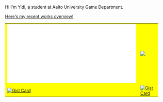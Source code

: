<!-- ## Here's Yidi! -->

Hi I'm Yidi, a student at Aalto University Game Department.

[Here's my recent works overview!](https://maoyeedy.notion.site/Yidi-Mao-recent-works-overview-1e2ff91211db80849514c33400ccf5c7?pvs=4)


<!-- ![Maoyeedy's GitHub stats](https://github-readme-stats.vercel.app/api?username=Maoyeedy&custom_title=Github%20Stats&hide_rank=true&text_bold=false) -->

<!-- <img src="metrics.svg" width="50%" > -->
<table style="background: #FFFF00">
  <tr>
    <td>
      <a href="">
      <img src="metrics.plugin.isocalendar.half.svg" width="100%"/>
      </a>
    </td>
    <td>
      <a href="">
      <img src="https://github-readme-stats.vercel.app/api/wakatime?username=Yidi&api_domain=www.maoyeedy.com&custom_title=Wakapi%20Weekly%20Stats&hide=unknown,reg,asmdef&langs_count=10&layout=compact&hide_border=true" width="100%"/>
      <!-- <img src="metrics.plugin.wakatime.svg" width="100%"/> -->
      </a>
    </td>
  </tr>
  <!-- <tr>
    <td>
      <a href="https://github.com/anuraghazra/github-readme-stats">
      <img align="center" src="https://github-readme-stats.vercel.app/api/pin/?username=anuraghazra&repo=github-readme-stats&hide_border=true" width="100%"/>
      </a>
    </td>
    <td>
    <a href="https://github.com/anuraghazra/convoychat">
      <img align="center" src="https://github-readme-stats.vercel.app/api/pin/?username=anuraghazra&repo=convoychat&hide_border=true" width="100%"/>
    </a>
    </td>
  </tr> -->
  <tr>
      <td><a href="https://gist.github.com/Maoyeedy/0b372fc60cbe6a9f138841946652d30c"><img src="https://github-readme-stats.vercel.app/api/gist?id=0b372fc60cbe6a9f138841946652d30c&hide_border=true" alt="Gist Card"/></a></td>
      <td><a href="https://gist.github.com/Maoyeedy/48745760573afe5ceadc068fc3a37ecb"><img src="https://github-readme-stats.vercel.app/api/gist?id=48745760573afe5ceadc068fc3a37ecb&hide_border=true" alt="Gist Card"/></a></td>
  </tr>
</table>

<!-- <table width="100%">
  <tbody>
    <tr>
      <td><a href="https://gist.github.com/Maoyeedy/a8d66b314dfe671a6a9336eb4a2d15ef"><img src="https://github-readme-stats.vercel.app/api/gist?id=a8d66b314dfe671a6a9336eb4a2d15ef" alt="Gist Card"/></a></td>
    </tr>
    <tr>
      <td><a href="https://gist.github.com/Maoyeedy/6e16e18ee3d9b31d657a972e87c3debf"><img src="https://github-readme-stats.vercel.app/api/gist?id=6e16e18ee3d9b31d657a972e87c3debf" alt="Gist Card"/></a></td>
      <td><a href="https://gist.com/Maoyeedy/77551790e17397090b7268795654d3cf"><img src="https://github-readme-stats.vercel.app/api/gist?id=77551790e17397090b7268795654d3cf" alt="Gist Card"/></a></td>
      <td><a href="https://gist.github.com/Maoyeedy/756d993b533e50265df4b581b238a39f"><img src="https://github-readme-stats.vercel.app/api/gist?id=756d993b533e50265df4b581b238a39f" alt="Gist Card"/></a></td>
    </tr>
    <tr>
      <td><a href="https://gist.github.com/Maoyeedy/f2e480747cb9a583de471cae4bf2bbf5"><img src="https://github-readme-stats.vercel.app/api/gist?id=f2e480747cb9a583de471cae4bf2bbf5" alt="Gist Card"/></a></td>
      <td><a href="https://gist.github.com/Maoyeedy/3fce9550261e088d2c736b1d13954718"><img src="https://github-readme-stats.vercel.app/api/gist?id=3fce9550261e088d2c736b1d13954718" alt="Gist Card"/></a></td>
      <td></td>
    </tr>
  </tbody>
</table> -->
